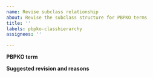 ```yaml
---
name: Revise subclass relationship
about: Revise the subclass structure for PBPKO terms
title: ''
labels: pbpko-classhierarchy
assignees: ''

---
```


**PBPKO term**


**Suggested revision and reasons**
